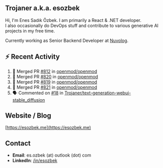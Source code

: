 ##  Trojaner a.k.a. esozbek
Hi, I'm Enes Sadık Özbek. I am primarily a React & .NET developer.  
I also occasionally do DevOps stuff and contribute to various generative AI projects in my free time.

Currently working as Senior Backend Developer at [Nuvolog](https://nuvolog.com/).

## :zap: Recent Activity

<!--START_SECTION:activity-->
1. 🎉 Merged PR [#812](https://github.com/openmod/openmod/pull/812) in [openmod/openmod](https://github.com/openmod/openmod)
2. 🎉 Merged PR [#820](https://github.com/openmod/openmod/pull/820) in [openmod/openmod](https://github.com/openmod/openmod)
3. 🎉 Merged PR [#819](https://github.com/openmod/openmod/pull/819) in [openmod/openmod](https://github.com/openmod/openmod)
4. 🎉 Merged PR [#821](https://github.com/openmod/openmod/pull/821) in [openmod/openmod](https://github.com/openmod/openmod)
5. 🗣 Commented on [#18](https://github.com/Trojaner/text-generation-webui-stable_diffusion/issues/18#issuecomment-2119040427) in [Trojaner/text-generation-webui-stable_diffusion](https://github.com/Trojaner/text-generation-webui-stable_diffusion)
<!--END_SECTION:activity-->

## Website / Blog
[https://esozbek.me](https://esozbek.me)

## Contact
- **Email**: es.ozbek (at) outlook (dot) com
- **LinkedIn**: [/in/esozbek](https://linkedin.com/in/esozbek)
